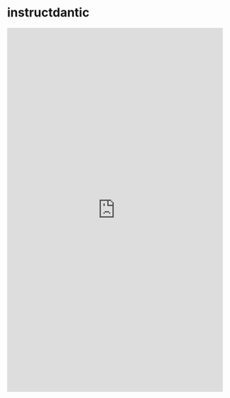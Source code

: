 # instructdantic

<embed src="https://arxiv.org/pdf/1901.07291.pdf" width="100%" height="850px" type="application/pdf"/>
